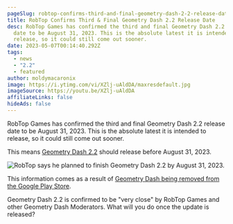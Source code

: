 ```yaml
---
pageSlug: robtop-confirms-third-and-final-geometry-dash-2-2-release-date
title: RobTop Confirms Third & Final Geometry Dash 2.2 Release Date
desc: RobTop Games has confirmed the third and final Geometry Dash 2.2 release
  date to be August 31, 2023. This is the absolute latest it is intended to
  release, so it could still come out sooner.
date: 2023-05-07T00:14:40.292Z
tags:
  - news
  - "2.2"
  - featured
author: moldymacaronix
image: https://i.ytimg.com/vi/XZlj-uAldDA/maxresdefault.jpg
imageSource: https://youtu.be/XZlj-uAldDA
affiliateLinks: false
hideAds: false
---
```

RobTop Games has confirmed the third and final Geometry Dash 2.2 release date to be August 31, 2023. This is the absolute latest it is intended to release, so it could still come out sooner.

This means [Geometry Dash 2.2](/categories/2.2/) should release before August 31, 2023.

![RobTop says he planned to finish Geometry Dash 2.2 by August 31, 2023.](https://media.discordapp.net/attachments/392087938239954950/1104561614021206147/image.png?width=1018&height=181)

This information comes as a result of [Geometry Dash being removed from the Google Play Store](/posts/geometry-dash-moderator-says-2-2-is-right-around-the-corner/).

Geometry Dash 2.2 is confirmed to be "very close" by RobTop Games and other Geometry Dash Moderators. What will you do once the update is released?
